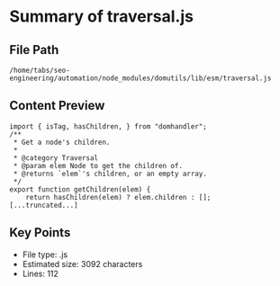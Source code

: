 # Summary of traversal.js
  
## File Path
`/home/tabs/seo-engineering/automation/node_modules/domutils/lib/esm/traversal.js`

## Content Preview
```
import { isTag, hasChildren, } from "domhandler";
/**
 * Get a node's children.
 *
 * @category Traversal
 * @param elem Node to get the children of.
 * @returns `elem`'s children, or an empty array.
 */
export function getChildren(elem) {
    return hasChildren(elem) ? elem.children : [];
[...truncated...]
```

## Key Points
- File type: .js
- Estimated size: 3092 characters
- Lines: 112
